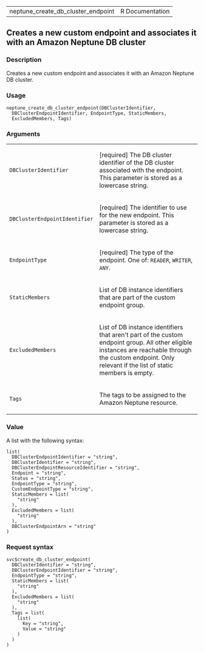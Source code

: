 <table style="width: 100%;">
<tbody>
<tr class="odd">
<td>neptune_create_db_cluster_endpoint</td>
<td style="text-align: right;">R Documentation</td>
</tr>
</tbody>
</table>

## Creates a new custom endpoint and associates it with an Amazon Neptune DB cluster

### Description

Creates a new custom endpoint and associates it with an Amazon Neptune
DB cluster.

### Usage

    neptune_create_db_cluster_endpoint(DBClusterIdentifier,
      DBClusterEndpointIdentifier, EndpointType, StaticMembers,
      ExcludedMembers, Tags)

### Arguments

<table>
<colgroup>
<col style="width: 35%" />
<col style="width: 65%" />
</colgroup>
<tbody>
<tr class="odd">
<td><code
id="neptune_create_db_cluster_endpoint_:_DBClusterIdentifier">DBClusterIdentifier</code></td>
<td><p>[required] The DB cluster identifier of the DB cluster associated
with the endpoint. This parameter is stored as a lowercase
string.</p></td>
</tr>
<tr class="even">
<td><code
id="neptune_create_db_cluster_endpoint_:_DBClusterEndpointIdentifier">DBClusterEndpointIdentifier</code></td>
<td><p>[required] The identifier to use for the new endpoint. This
parameter is stored as a lowercase string.</p></td>
</tr>
<tr class="odd">
<td><code
id="neptune_create_db_cluster_endpoint_:_EndpointType">EndpointType</code></td>
<td><p>[required] The type of the endpoint. One of: <code>READER</code>,
<code>WRITER</code>, <code>ANY</code>.</p></td>
</tr>
<tr class="even">
<td><code
id="neptune_create_db_cluster_endpoint_:_StaticMembers">StaticMembers</code></td>
<td><p>List of DB instance identifiers that are part of the custom
endpoint group.</p></td>
</tr>
<tr class="odd">
<td><code
id="neptune_create_db_cluster_endpoint_:_ExcludedMembers">ExcludedMembers</code></td>
<td><p>List of DB instance identifiers that aren't part of the custom
endpoint group. All other eligible instances are reachable through the
custom endpoint. Only relevant if the list of static members is
empty.</p></td>
</tr>
<tr class="even">
<td><code
id="neptune_create_db_cluster_endpoint_:_Tags">Tags</code></td>
<td><p>The tags to be assigned to the Amazon Neptune resource.</p></td>
</tr>
</tbody>
</table>

### Value

A list with the following syntax:

    list(
      DBClusterEndpointIdentifier = "string",
      DBClusterIdentifier = "string",
      DBClusterEndpointResourceIdentifier = "string",
      Endpoint = "string",
      Status = "string",
      EndpointType = "string",
      CustomEndpointType = "string",
      StaticMembers = list(
        "string"
      ),
      ExcludedMembers = list(
        "string"
      ),
      DBClusterEndpointArn = "string"
    )

### Request syntax

    svc$create_db_cluster_endpoint(
      DBClusterIdentifier = "string",
      DBClusterEndpointIdentifier = "string",
      EndpointType = "string",
      StaticMembers = list(
        "string"
      ),
      ExcludedMembers = list(
        "string"
      ),
      Tags = list(
        list(
          Key = "string",
          Value = "string"
        )
      )
    )
